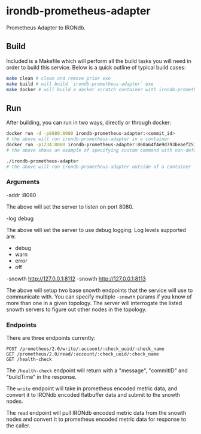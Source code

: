 # irondb-prometheus-adapter

Prometheus Adapter to IRONdb.

## Build

Included is a Makefile which will perform all the build tasks you will need
in order to build this service.  Below is a quick outline of typical build
cases:

```bash
make clean # clean and remove prior exe
make build # will build `irondb-prometheus-adapter` exe
make docker # will build a docker scratch container with irondb-prometheus-adapter inside
```

## Run

After building, you can run in two ways, directly or through docker:

```bash
docker run -d -p8080:8080 irondb-prometheus-adapter:<commit_id>
# the above will run irondb-prometheus-adapter in a container
docker run -p1234:8080 irondb-prometheus-adapter:860a64f4e9d793beaef25196e36a35da1480d88b /irondb-prometheus-adapter -addr :1234 -log debug -snowth http:127.0.0.1:8112
# the above shows an example of specifying custom command with non-default args

./irondb-prometheus-adapter
# the above will run irondb-prometheus-adapter outside of a container
```

### Arguments

-addr :8080

The above will set the server to listen on port 8080.

-log debug

The above will set the server to use debug logging.  Log levels supported are:

* debug
* warn
* error
* off

-snowth http://127.0.0.1:8112 -snowth http://127.0.0.1:8113

The above will setup two base snowth endpoints that the service will use
to communicate with.  You can specify multiple `-snowth` params if you know
of more than one in a given topology.  The server will interrogate the
listed snowth servers to figure out other nodes in the topology.

### Endpoints

There are three endpoints currently:

```
POST /prometheus/2.0/write/:account/:check_uuid/:check_name
GET /prometheus/2.0/read/:account/:check_uuid/:check_name
GET /health-check
```

The `/health-check` endpoint will return with a "message", "commitID" and 
"buildTime" in the response.

The `write` endpoint will take in prometheus encoded metric data, and convert
it to IRONdb encoded flatbuffer data and submit to the snowth nodes.

The `read` endpoint will pull IRONdb encoded metric data from the snowth nodes
and convert it to prometheus encoded metric data for response to the caller.
